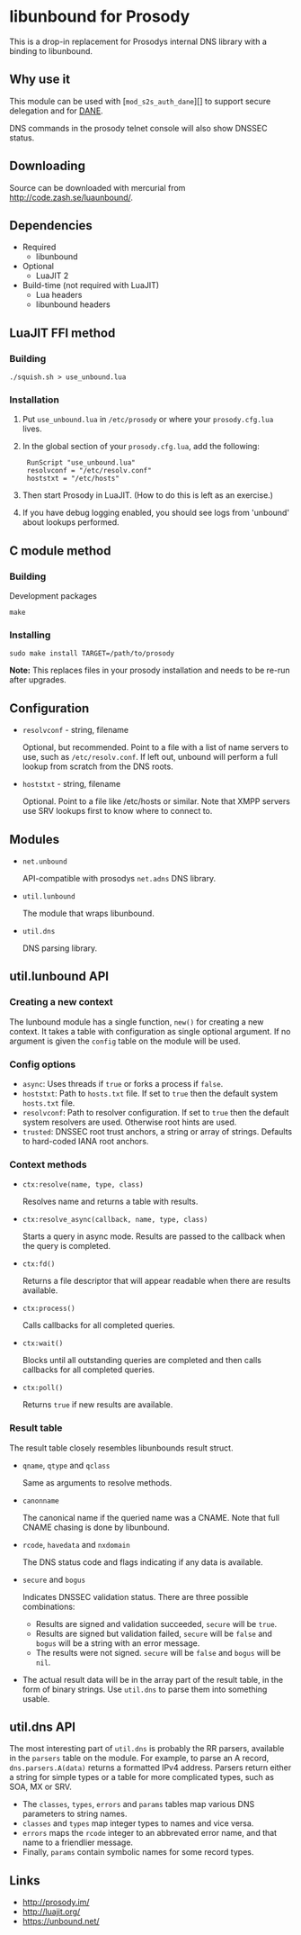 libunbound for Prosody
======================

This is a drop-in replacement for Prosodys internal DNS library with a
binding to libunbound.

Why use it
----------

This module can be used with [`mod_s2s_auth_dane`][] to support secure
delegation and for [DANE][].

DNS commands in the prosody telnet console will also show DNSSEC status.

Downloading
-----------

Source can be downloaded with mercurial from <http://code.zash.se/luaunbound/>.

Dependencies
------------

* Required
  * libunbound
* Optional
  * LuaJIT 2
* Build-time (not required with LuaJIT)
  * Lua headers
  * libunbound headers

LuaJIT FFI method
-----------------

### Building

`./squish.sh > use_unbound.lua`

### Installation

1. Put `use_unbound.lua` in `/etc/prosody` or where your `prosody.cfg.lua` lives.
2. In the global section of your `prosody.cfg.lua`, add the following:

		RunScript "use_unbound.lua"
		resolvconf = "/etc/resolv.conf"
		hoststxt = "/etc/hosts"

3. Then start Prosody in LuaJIT. (How to do this is left as an exercise.)
4. If you have debug logging enabled, you should see logs from 'unbound' about
  lookups performed.

C module method
---------------

### Building

Development packages

`make`

### Installing

`sudo make install TARGET=/path/to/prosody`

**Note:** This replaces files in your prosody installation and needs to
be re-run after upgrades.

Configuration
-------------

* `resolvconf` - string, filename

  Optional, but recommended. Point to a file with a list of name
  servers to use, such as `/etc/resolv.conf`.  If left out,
  unbound will perform a full lookup from scratch from the DNS
  roots.

* `hoststxt` - string, filename

  Optional. Point to a file like /etc/hosts or similar. Note that
  XMPP servers use SRV lookups first to know where to connect to.

Modules
-------

* `net.unbound`

  API-compatible with prosodys `net.adns` DNS library.

* `util.lunbound`

  The module that wraps libunbound.

* `util.dns`

  DNS parsing library.

util.lunbound API
-----------------

### Creating a new context

The lunbound module has a single function, `new()` for creating a new
context.  It takes a table with configuration as single optional
argument.  If no argument is given the `config` table on the module will
be used.

### Config options

* `async`: Uses threads if `true` or forks a process if `false`.
* `hoststxt`: Path to `hosts.txt` file.  If set to `true` then the
  default system `hosts.txt` file.
* `resolvconf`: Path to resolver configuration.  If set to `true` then
  the default system resolvers are used.  Otherwise root hints are used.
* `trusted`: DNSSEC root trust anchors, a string or array of strings.
  Defaults to hard-coded IANA root anchors.

### Context methods

* `ctx:resolve(name, type, class)`

  Resolves name and returns a table with results.

* `ctx:resolve_async(callback, name, type, class)`

  Starts a query in async mode.  Results are passed to the
  callback when the query is completed.

* `ctx:fd()`

  Returns a file descriptor that will appear readable when there
  are results available.

* `ctx:process()`

  Calls callbacks for all completed queries.

* `ctx:wait()`

  Blocks until all outstanding queries are completed and then
  calls callbacks for all completed queries.

* `ctx:poll()`

  Returns `true` if new results are available.

### Result table

The result table closely resembles libunbounds result struct.

* `qname`, `qtype` and `qclass`

  Same as arguments to resolve methods.

* `canonname`

  The canonical name if the queried name was a CNAME.  Note that
  full CNAME chasing is done by libunbound.

* `rcode`, `havedata` and `nxdomain`

  The DNS status code and flags indicating if any data is available.

* `secure` and `bogus`

  Indicates DNSSEC validation status.  There are three possible combinations:

  * Results are signed and validation succeeded, `secure`
    will be `true`.
  * Results are signed but validation failed, `secure` will
    be `false` and `bogus` will be a string with an error
    message.
  * The results were not signed.  `secure` will be `false`
    and `bogus` will be `nil`.

* The actual result data will be in the array part of the result table,
  in the form of binary strings.  Use `util.dns` to parse them into
  something usable.

util.dns API
------------

The most interesting part of `util.dns` is probably the RR parsers,
available in the `parsers` table on the module.  For example, to parse
an A record, `dns.parsers.A(data)` returns a formatted IPv4 address.
Parsers return either a string for simple types or a table for more
complicated types, such as SOA, MX or SRV.

* The `classes`, `types`, `errors` and `params` tables map
  various DNS parameters to string names.
* `classes` and `types` map integer types to names and vice
  versa.
* `errors` maps the `rcode` integer to an abbrevated error
  name, and that name to a friendlier message.
* Finally, `params` contain symbolic names for some record
  types.

Links
-----

* <http://prosody.im/>
* <http://luajit.org/>
* <https://unbound.net/>

[mod_s2s_auth_dane]: http://code.google.com/p/prosody-modules/wiki/mod_s2s_auth_dane
[DANE]: http://tools.ietf.org/html/rfc6698
